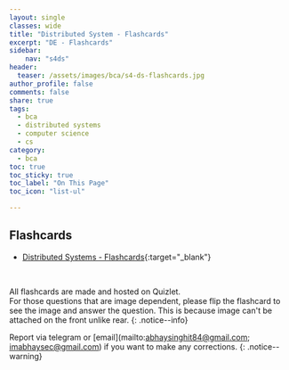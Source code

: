```yaml
---
layout: single
classes: wide
title: "Distributed System - Flashcards"
excerpt: "DE - Flashcards"
sidebar:
    nav: "s4ds"
header:
  teaser: /assets/images/bca/s4-ds-flashcards.jpg
author_profile: false
comments: false
share: true
tags:
  - bca
  - distributed systems
  - computer science
  - cs
category:
  - bca
toc: true
toc_sticky: true
toc_label: "On This Page"
toc_icon: "list-ul"

---
```



## Flashcards

* [Distributed Systems - Flashcards](https://quizlet.com/834772504/sem4_distributed-systems_all-combined-flash-cards/?i=44s59k&x=1jqt){:target="_blank"}



<br>

All flashcards are made and hosted on Quizlet.
<br>For those questions that are image dependent, please flip the flashcard to see the image and answer the question. 
This is because image can't be attached on the front unlike rear.
{: .notice--info}

Report via telegram or [email](mailto:abhaysinghit84@gmail.com; imabhaysec@gmail.com) if you want to make any corrections.
{: .notice--warning}